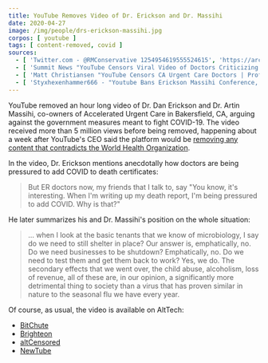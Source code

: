 ```yaml
---
title: YouTube Removes Video of Dr. Erickson and Dr. Massihi
date: 2020-04-27
image: /img/people/drs-erickson-massihi.jpg
corpos: [ youtube ]
tags: [ content-removed, covid ]
sources:
  - [ 'Twitter.com - @RMConservative 1254954619555524615', 'https://archive.vn/yPFfS' ]
  - [ 'Summit News "YouTube Censors Viral Video of Doctors Criticizing ''Stay-at-Home'' Order" by Paul Joseph Watson (28 April 2020)', 'https://archive.vn/HNKcR' ]
  - [ 'Matt Christiansen "YouTube Censors CA Urgent Care Doctors | Professional Opinion Is a Community Guidelines Violation" (29 April 2020)', 'https://www.bitchute.com/video/RCRfxQ38TXE/' ]
  - [ 'Styxhexenhammer666 - "Youtube Bans Erickson Massihi Conference, For Disagreeing with the WHO (Bitchute Exclusive)" (29 April 2020)', 'https://www.bitchute.com/video/yeZsZ1RhOpDa/' ]
---
```


YouTube removed an hour long video of Dr. Dan Erickson and Dr. Artin Massihi,
co-owners of Accelerated Urgent Care in Bakersfield, CA, arguing against the
government measures meant to fight COVID-19. The video received more than 5
million views before being removed, happening about a week after YouTube's CEO
said the platform would be [removing any content that contradicts the World Health
Organization](/events/youtube-says-contradicting-who-will-violate-guidelines/).

In the video, Dr. Erickson mentions anecdotally how doctors are being pressured
to add COVID to death certificates:
> But ER doctors now, my friends that I talk to, say "You know, it's
> interesting. When I'm writing up my death report, I'm being pressured to add
> COVID. Why is that?"

He later summarizes his and Dr. Massihi's position on the whole situation:
> ... when I look at the basic tenants that we know of microbiology, I say do
> we need to still shelter in place? Our answer is, emphatically, no. Do we
> need businesses to be shutdown? Emphatically, no. Do we need to test them and
> get them back to work? Yes, we do. The secondary effects that we went over,
> the child abuse, alcoholism, loss of revenue, all of these are, in our
> opinion, a significantly more detrimental thing to society than a virus that
> has proven similar in nature to the seasonal flu we have every year.

Of course, as usual, the video is available on AltTech:
* [BitChute](https://www.bitchute.com/video/oGVRqleTzzMi/)
* [Brighteon](https://www.brighteon.com/b8fbf12e-2b5c-4d23-bb08-34116b7edd0e)
* [altCensored](https://altcensored.com/watch?v=zgMzkMtElbI)
* [NewTube](https://newtube.app/user/anthony/GlkxUvo)
